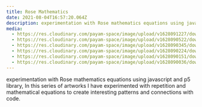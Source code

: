 ```yaml
---
title: Rose Mathematics
date: 2021-08-04T16:57:20.064Z
description: experimentation with Rose mathematics equations using javascript and p5 library
media:
  - https://res.cloudinary.com/payam-space/image/upload/v1628091227/download_42_jp1uvz.png
  - https://res.cloudinary.com/payam-space/image/upload/v1628090522/download_40_twt2q6.png
  - https://res.cloudinary.com/payam-space/image/upload/v1628090345/download_44_ecidtr.jpg
  - https://res.cloudinary.com/payam-space/image/upload/v1628090224/download_39_qe92gm.png
  - https://res.cloudinary.com/payam-space/image/upload/v1628090151/download_43_jpav2s.png
  - https://res.cloudinary.com/payam-space/image/upload/v1628090036/download_41_ixmcj1.png
---
```

experimentation with Rose mathematics equations using javascript and p5 library, In this series of artworks I have experimented with repetition and mathematical equations to create interesting patterns and connections with code.